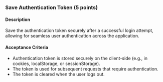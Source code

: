 ### Save Authentication Token (5 points)

#### Description
Save the authentication token securely after a successful login attempt, allowing for seamless user authentication across the application.

#### Acceptance Criteria
- Authentication token is stored securely on the client-side (e.g., in cookies, localStorage, or sessionStorage).
- The token is used for subsequent requests that require authentication.
- The token is cleared when the user logs out.